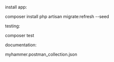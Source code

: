 install app:

composer install
php artisan migrate:refresh --seed


testing:

composer test


documentation:

myhammer.postman_collection.json
